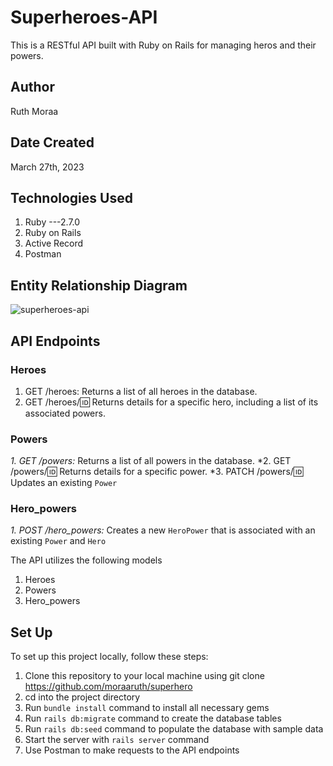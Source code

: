 # Superheroes-API
This is a RESTful API built with Ruby on Rails for managing heros and their powers.

## Author 
Ruth Moraa

## Date Created
March 27th, 2023

##  Technologies Used

1. Ruby ---2.7.0
2. Ruby on Rails
3. Active Record
4. Postman

## Entity Relationship Diagram
![superheroes-api](https://dbdiagram.io/d/64217c345758ac5f17246b9a)

## API Endpoints

### Heroes

1. GET /heroes: Returns a list of all heroes in the database.
2. GET /heroes/:id: Returns details for a specific hero, including a list of its associated powers.


### Powers

*1. GET /powers:* Returns a list of all powers in the database.
*2. GET /powers/:id: Returns details for a specific power. 
*3. PATCH /powers/:id: Updates an existing `Power`

### Hero_powers

*1. POST /hero_powers:* Creates a new `HeroPower` that is associated with an
existing `Power` and `Hero`


The API utilizes the following models

1. Heroes
2. Powers
3. Hero_powers

## Set Up

To set up this project locally, follow these steps:

1. Clone this repository to your local machine using git clone https://github.com/moraaruth/superhero
2. cd into the project directory
3. Run `bundle install` command to install all necessary gems
4. Run `rails db:migrate` command to create the database tables
5. Run `rails db:seed` command to populate the database with sample data
6. Start the server with `rails server` command
7. Use Postman to make requests to the API endpoints

